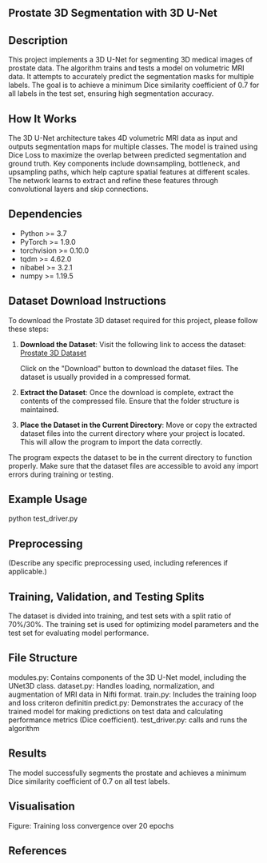 ## Prostate 3D Segmentation with 3D U-Net

## Description
This project implements a 3D U-Net for segmenting 3D medical images of prostate data. 
The algorithm trains and tests a model on volumetric MRI data. 
It attempts to accurately predict the segmentation masks for multiple labels. 
The goal is to achieve a minimum Dice similarity coefficient of 0.7 for all labels 
in the test set, ensuring high segmentation accuracy.

## How It Works
The 3D U-Net architecture takes 4D volumetric MRI data as input 
and outputs segmentation maps for multiple classes. 
The model is trained using Dice Loss to maximize the overlap between predicted segmentation 
and ground truth. Key components include downsampling, bottleneck, and upsampling paths, 
which help capture spatial features at different scales. The network learns to extract 
and refine these features through convolutional layers and skip connections.

## Dependencies
- Python >= 3.7
- PyTorch >= 1.9.0
- torchvision >= 0.10.0
- tqdm >= 4.62.0
- nibabel >= 3.2.1
- numpy >= 1.19.5 

## Dataset Download Instructions

To download the Prostate 3D dataset required for this project, please follow these steps:

1. **Download the Dataset**: Visit the following link to access the dataset:
   [Prostate 3D Dataset](https://data.csiro.au/collection/csiro:51392v2?redirected=true)
   
   Click on the "Download" button to download the dataset files. The dataset is usually provided in a compressed format.

2. **Extract the Dataset**: Once the download is complete, extract the contents of the compressed file. Ensure that the folder structure is maintained.

3. **Place the Dataset in the Current Directory**: Move or copy the extracted dataset files into the current directory where your project is located. This will allow the program to import the data correctly.

The program expects the dataset to be in the current directory to function properly. Make sure that the dataset files are accessible to avoid any import errors during training or testing.

## Example Usage
python test_driver.py

## Preprocessing
(Describe any specific preprocessing used, including references if applicable.)

## Training, Validation, and Testing Splits
The dataset is divided into training, and test sets with a split ratio 
of 70%/30%. The training set is used for optimizing model parameters and 
the test set for evaluating model performance.


## File Structure
modules.py: Contains components of the 3D U-Net model, including the UNet3D class.
dataset.py: Handles loading, normalization, and augmentation of MRI data in Nifti format.
train.py: Includes the training loop and loss criteron definitin
predict.py: Demonstrates the accuracy of the trained model for making predictions on 
test data and calculating performance metrics (Dice coefficient).
test_driver.py: calls and runs the algorithm

## Results
The model successfully segments the prostate and achieves a minimum Dice 
similarity coefficient of 0.7 on all test labels. 



## Visualisation
Figure: Training loss convergence over 20 epochs


## References
